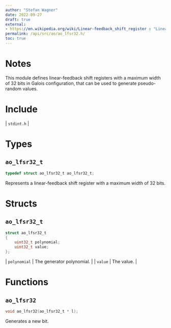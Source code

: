 ```yaml
---
author: "Stefan Wagner"
date: 2022-09-27
draft: true
external:
- https://en.wikipedia.org/wiki/Linear-feedback_shift_register : "Linear-feedback shift register"
permalink: /api/src/ao/ao_lfsr32.h/
toc: true
---
```


# Notes

This module defines linear-feedback shift registers with a maximum width of 32 bits in Galois configuration, that can be used to generate pseudo-random values.

# Include

| `stdint.h` |

# Types

## `ao_lfsr32_t`

```c
typedef struct ao_lfsr32_t ao_lfsr32_t;
```

Represents a linear-feedback shift register with a maximum width of 32 bits.

# Structs

## `ao_lfsr32_t`

```c
struct ao_lfsr32_t
{
    uint32_t polynomial;
    uint32_t value;
};
```

| `polynomial` | The generator polynomial. |
| `value` | The value. |

# Functions

## `ao_lfsr32`

```c
void ao_lfsr32(ao_lfsr32_t * l);
```

Generates a new bit.
